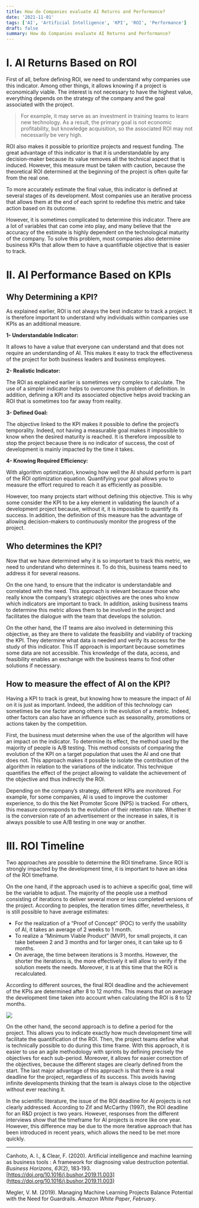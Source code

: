 ```yaml
---
title: How do Companies evaluate AI Returns and Performance?
date: '2021-11-01'
tags: ['AI', 'Artificial Intelligence', 'KPI', 'ROI', 'Performance']
draft: false
summary: How do Companies evaluate AI Returns and Performance?
---
```


# I. AI Returns Based on ROI

First of all, before defining ROI, we need to understand why companies use this indicator. Among other things, it allows knowing if a project is economically viable. The interest is not necessary to have the highest value, everything depends on the strategy of the company and the goal associated with the project.

> For example, it may serve as an investment in training teams to learn new technology. As a result, the primary goal is not economic profitability, but knowledge acquisition, so the associated ROI may not necessarily be very high.

ROI also makes it possible to prioritize projects and request funding. The great advantage of this indicator is that it is understandable by any decision-maker because its value removes all the technical aspect that is induced. However, this measure must be taken with caution, because the theoretical ROI determined at the beginning of the project is often quite far from the real one.

To more accurately estimate the final value, this indicator is defined at several stages of its development. Most companies use an iterative process that allows them at the end of each sprint to redefine this metric and take action based on its outcome.

However, it is sometimes complicated to determine this indicator. There are a lot of variables that can come into play, and many believe that the accuracy of the estimate is highly dependent on the technological maturity of the company. To solve this problem, most companies also determine business KPIs that allow them to have a quantifiable objective that is easier to track.

# II. AI Performance Based on KPIs

## Why Determining a KPI?

As explained earlier, ROI is not always the best indicator to track a project. It is therefore important to understand why individuals within companies use KPIs as an additional measure.

**1- Understandable Indicator:**

It allows to have a value that everyone can understand and that does not require an understanding of AI. This makes it easy to track the effectiveness of the project for both business leaders and business employees.

**2- Realistic Indicator:**

The ROI as explained earlier is sometimes very complex to calculate. The use of a simpler indicator helps to overcome this problem of definition. In addition, defining a KPI and its associated objective helps avoid tracking an ROI that is sometimes too far away from reality.

**3- Defined Goal:**

The objective linked to the KPI makes it possible to define the project’s temporality. Indeed, not having a measurable goal makes it impossible to know when the desired maturity is reached. It is therefore impossible to stop the project because there is no indicator of success, the cost of development is mainly impacted by the time it takes.

**4- Knowing Required Efficiency:**

With algorithm optimization, knowing how well the AI should perform is part of the ROI optimization equation. Quantifying your goal allows you to measure the effort required to reach it as efficiently as possible.

However, too many projects start without defining this objective. This is why some consider the KPI to be a key element in validating the launch of a development project because, without it, it is impossible to quantify its success. In addition, the definition of this measure has the advantage of allowing decision-makers to continuously monitor the progress of the project.

## Who determines the KPI?

Now that we have determined why it is so important to track this metric, we need to understand who determines it. To do this, business teams need to address it for several reasons.

On the one hand, to ensure that the indicator is understandable and correlated with the need. This approach is relevant because those who really know the company’s strategic objectives are the ones who know which indicators are important to track. In addition, asking business teams to determine this metric allows them to be involved in the project and facilitates the dialogue with the team that develops the solution.

On the other hand, the IT teams are also involved in determining this objective, as they are there to validate the feasibility and viability of tracking the KPI. They determine what data is needed and verify its access for the study of this indicator. This IT approach is important because sometimes some data are not accessible. This knowledge of the data, access, and feasibility enables an exchange with the business teams to find other solutions if necessary.

## How to measure the effect of AI on the KPI?

Having a KPI to track is great, but knowing how to measure the impact of AI on it is just as important. Indeed, the addition of this technology can sometimes be one factor among others in the evolution of a metric. Indeed, other factors can also have an influence such as seasonality, promotions or actions taken by the competition.

First, the business must determine when the use of the algorithm will have an impact on the indicator. To determine its effect, the method used by the majority of people is A/B testing. This method consists of comparing the evolution of the KPI on a target population that uses the AI and one that does not. This approach makes it possible to isolate the contribution of the algorithm in relation to the variations of the indicator. This technique quantifies the effect of the project allowing to validate the achievement of the objective and thus indirectly the ROI.

Depending on the company’s strategy, different KPIs are monitored. For example, for some companies, AI is used to improve the customer experience, to do this the Net Promoter Score (NPS) is tracked. For others, this measure corresponds to the evolution of their retention rate. Whether it is the conversion rate of an advertisement or the increase in sales, it is always possible to use A/B testing in one way or another.

# III. ROI Timeline

Two approaches are possible to determine the ROI timeframe. Since ROI is strongly impacted by the development time, it is important to have an idea of the ROI timeframe.

On the one hand, if the approach used is to achieve a specific goal, time will be the variable to adjust. The majority of the people use a method consisting of iterations to deliver several more or less completed versions of the project. According to peoples, the iteration times differ, nevertheless, it is still possible to have average estimates:

- For the realization of a “Proof of Concept” (POC) to verify the usability of AI, it takes an average of 2 weeks to 1 month.
- To realize a “Minimum Viable Product” (MVP), for small projects, it can take between 2 and 3 months and for larger ones, it can take up to 6 months.
- On average, the time between iterations is 3 months. However, the shorter the iterations is, the more effectively it will allow to verify if the solution meets the needs. Moreover, it is at this time that the ROI is recalculated.

According to different sources, the final ROI deadline and the achievement of the KPIs are determined after 8 to 12 months. This means that on average the development time taken into account when calculating the ROI is 8 to 12 months.

![](/static/images/posts/1__byyOYP7oN4s__pcQav18eiQ.png)

On the other hand, the second approach is to define a period for the project. This allows you to indicate exactly how much development time will facilitate the quantification of the ROI. Then, the project teams define what is technically possible to do during this time frame. With this approach, it is easier to use an agile methodology with sprints by defining precisely the objectives for each sub-period. Moreover, it allows for easier correction of the objectives, because the different stages are clearly defined from the start. The last major advantage of this approach is that there is a real deadline for the project, regardless of its success. This avoids having infinite developments thinking that the team is always close to the objective without ever reaching it.

In the scientific literature, the issue of the ROI deadline for AI projects is not clearly addressed. According to Zif and McCarthy (1997), the ROI deadline for an R&D project is two years. However, responses from the different interviews show that the timeframe for AI projects is more like one year. However, this difference may be due to the more iterative approach that has been introduced in recent years, which allows the need to be met more quickly.

---

Canhoto, A. I., & Clear, F. (2020). Artificial intelligence and machine learning as business tools : A framework for diagnosing value destruction potential. _Business Horizons_, _63_(2), 183‑193. [https://doi.org/10.1016/j.bushor.2019.11.003](https://doi.org/10.1016/j.bushor.2019.11.003)

Megler, V. M. (2019). Managing Machine Learning Projects Balance Potential with the Need for Guardrails. _Amazon White Paper_, _February_.
